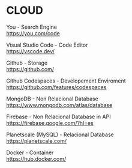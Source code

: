 # CLOUD

You - Search Engine <br>
https://you.com/code

Visual Studio Code - Code Editor <br>
https://vscode.dev/

Github - Storage <br>
https://github.com/

Github Codespaces - Developement Enviroment <br>
https://github.com/features/codespaces

MongoDB - Non Relacional Database <br>
https://www.mongodb.com/atlas/database

Firebase - Non Relacional Database in API <br>
https://firebase.google.com/?hl=es

Planetscale (MySQL) - Relacional Database <br>
https://planetscale.com/

Docker - Container <br>
https://hub.docker.com/
